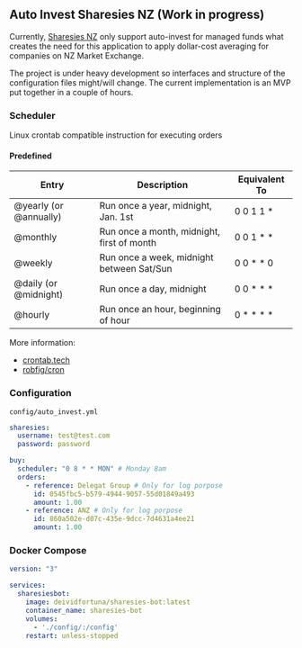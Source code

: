 ## Auto Invest Sharesies NZ (Work in progress)

Currently, [Sharesies NZ](http://sharesies.nz) only support auto-invest for managed funds what creates the need for this application to apply dollar-cost averaging for companies on NZ Market Exchange.

The project is under heavy development so interfaces and structure of the configuration files might/will change. The current implementation is an MVP put together in a couple of hours.

### Scheduler
Linux crontab compatible instruction for executing orders

#### Predefined
Entry                  | Description                                | Equivalent To
-----                  | -----------                                | -------------
@yearly (or @annually) | Run once a year, midnight, Jan. 1st        | 0 0 1 1 *
@monthly               | Run once a month, midnight, first of month | 0 0 1 * *
@weekly                | Run once a week, midnight between Sat/Sun  | 0 0 * * 0
@daily (or @midnight)  | Run once a day, midnight                   | 0 0 * * *
@hourly                | Run once an hour, beginning of hour        | 0 * * * *

More information:
* [crontab.tech](https://crontab.tech/every-monday)
* [robfig/cron](https://pkg.go.dev/github.com/robfig/cron/v3@v3.0.0)


### Configuration 

`config/auto_invest.yml`
```yml
sharesies:
  username: test@test.com
  password: password

buy:
  scheduler: "0 8 * * MON" # Monday 8am
  orders:
    - reference: Delegat Group # Only for log porpose
      id: 0545fbc5-b579-4944-9057-55d01849a493
      amount: 1.00
    - reference: ANZ # Only for log porpose
      id: 860a502e-d07c-435e-9dcc-7d4631a4ee21
      amount: 1.00
```

### Docker Compose
```yml
version: "3"

services:
  sharesiesbot:
    image: deividfortuna/sharesies-bot:latest
    container_name: sharesies-bot
    volumes:
      - './config/:/config'
    restart: unless-stopped
```